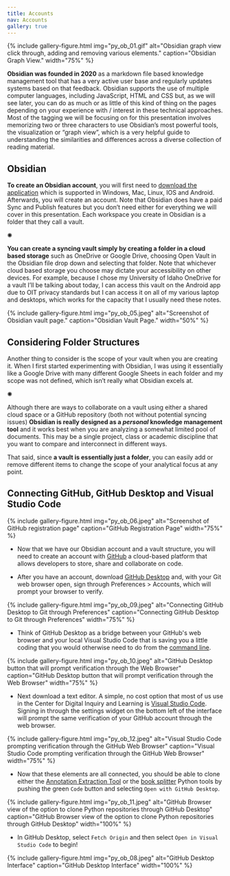 ```yaml
---
title: Accounts
nav: Accounts
gallery: true
---
```


{% include gallery-figure.html img="py_ob_01.gif" alt="Obsidian graph view click through, adding and removing various elements." caption="Obsidian Graph View." width="75%" %}

**Obsidian was founded in 2020** as a markdown file based knowledge management tool that has a very active user base and regularly updates systems based on that feedback. Obsidian supports the use of multiple computer languages, including JavaScript, HTML and CSS but, as we will see later, you can do as much or as little of this kind of thing on the pages depending on your experience with / interest in these technical approaches. Most of the tagging we will be focusing on for this presentation involves memorizing two or three characters to use Obsidian’s most powerful tools, the visualization or “graph view”, which is a very helpful guide to understanding the similarities and differences across a diverse collection of reading material. 

## Obsidian

**To create an Obsidian account**, you will first need to [download the application](https://obsidian.md/download) which is supported in Windows, Mac, Linux, IOS and Android. Afterwards, you will create an account. Note that Obsidian does have a paid Sync and Publish features but you don’t need either for everything we will cover in this presentation. Each workspace you create in Obsidian is a folder that they call a vault. 

<div class="symbol-container">
    <p class="symbol">&#10042;</p>
</div>

**You can create a syncing vault simply by creating a folder in a cloud based storage** such as OneDrive or Google Drive, choosing Open Vault in the Obsidian file drop down and selecting that folder. Note that whichever cloud based storage you choose may dictate your accessibility on other devices. For example, because I chose my University of Idaho OneDrive for a vault I’ll be talking about today, I can access this vault on the Android app due to OIT privacy standards but I can access it on all of my various laptop and desktops, which works for the capacity that I usually need these notes.


{% include gallery-figure.html img="py_ob_05.jpeg" alt="Screenshot of Obsidian vault page." caption="Obsidian Vault Page." width="50%" %}


## Considering Folder Structures

Another thing to consider is the scope of your vault when you are creating it. When I first started experimenting with Obsidian, I was using it essentially like a Google Drive with many different Google Sheets in each folder and my scope was not defined, which isn’t really what Obsidian excels at. 

<div class="symbol-container">
    <p class="symbol">&#10042;</p>
</div>

Although there are ways to collaborate on a vault using either a shared cloud space or a GitHub repository (both not without potential syncing issues) **Obsidian is really designed as a _personal_ knowledge management tool** and it works best when you are analyzing a somewhat limited pool of documents. This may be a single project, class or academic discipline that you want to compare and interconnect in different ways. 

That said, since **a vault is essentially just a folder**, you can easily add or remove different items to change the scope of your analytical focus at any point. 

## Connecting GitHub, GitHub Desktop and Visual Studio Code

{% include gallery-figure.html img="py_ob_06.jpeg" alt="Screenshot of GitHub registration page" caption="GitHub Registration Page" width="75%" %}

- Now that we have our Obsidian account and a vault structure, you will need to create an account with [GitHub](https://github.com/join) a cloud-based platform that allows developers to store, share and collaborate on code. 

- After you have an account, download [GitHub Desktop](https://desktop.github.com/download/) and, with your Git web browser open, sign through Preferences > Accounts, which will prompt your browser to verify. 

{% include gallery-figure.html img="py_ob_09.jpeg" alt="Connecting GitHub Desktop to Git through Preferences" caption="Connecting GitHub Desktop to Git through Preferences" width="75%" %}

- Think of GitHub Desktop as a bridge between your GitHub's web browser and your local Visual Studio Code that is saving you a little coding that you would otherwise need to do from the [command line](https://en.wikipedia.org/wiki/Command-line_interface).


{% include gallery-figure.html img="py_ob_10.jpeg" alt="GitHub Desktop button that will prompt verification through the Web Browser" caption="GitHub Desktop button that will prompt verification through the Web Browser" width="75%" %}


- Next download a text editor. A simple, no cost option that most of us use in the Center for Digital Inquiry and Learning is [Visual Studio Code](https://code.visualstudio.com/download). Signing in through the settings widget on the bottom left of the interface will prompt the same verification of your GitHub account through the web browser. 

{% include gallery-figure.html img="py_ob_12.jpeg" alt="Visual Studio Code prompting verification through the GitHub Web Browser" caption="Visual Studio Code prompting verification through the GitHub Web Browser" width="75%" %}

- Now that these elements are all connected, you should be able to clone either the [Annotation Extraction Tool](https://github.com/Scholarly-Projects/annotation_extraction) or the [book splitter](https://github.com/Scholarly-Projects/book_splitter) Python tools by pushing the green `Code` button and selecting `Open with GitHub Desktop`.

{% include gallery-figure.html img="py_ob_11.jpeg" alt="GitHub Browser view of the option to clone Python repositories through GitHub Desktop" caption="GitHub Browser view of the option to clone Python repositories through GitHub Desktop" width="100%" %}

- In GitHub Desktop, select `Fetch Origin` and then select `Open in Visual Studio Code` to begin!

{% include gallery-figure.html img="py_ob_08.jpeg" alt="GitHub Desktop Interface" caption="GitHub Desktop Interface" width="100%" %}